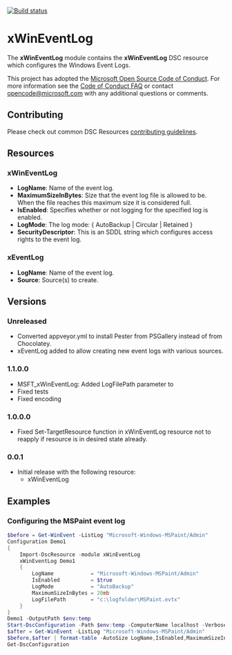 [![Build status](https://ci.appveyor.com/api/projects/status/m6mpb7krr5ps31x3/branch/master?svg=true)](https://ci.appveyor.com/project/PowerShell/xwineventlog/branch/master)

# xWinEventLog

The **xWinEventLog** module contains the **xWinEventLog** DSC resource which configures the Windows Event Logs.

This project has adopted the [Microsoft Open Source Code of Conduct](https://opensource.microsoft.com/codeofconduct/).
For more information see the [Code of Conduct FAQ](https://opensource.microsoft.com/codeofconduct/faq/) or contact [opencode@microsoft.com](mailto:opencode@microsoft.com) with any additional questions or comments.

## Contributing
Please check out common DSC Resources [contributing guidelines](https://github.com/PowerShell/DscResource.Kit/blob/master/CONTRIBUTING.md).


## Resources

### xWinEventLog

* **LogName**: Name of the event log.
* **MaximumSizeInBytes**: Size that the event log file is allowed to be. When the file reaches this maximum size it is considered full.
* **IsEnabled**: Specifies whether or not logging for the specified log is enabled.
* **LogMode**: The log mode: { AutoBackup | Circular | Retained }
* **SecurityDescriptor**: This is an SDDL string which configures access rights to the event log.

### xEventLog

* **LogName**: Name of the event log.
* **Source**: Source(s) to create.


## Versions

### Unreleased
* Converted appveyor.yml to install Pester from PSGallery instead of from Chocolatey.
* xEventLog added to allow creating new event logs with various sources.

### 1.1.0.0

* MSFT_xWinEventLog: Added LogFilePath parameter to
* Fixed tests
* Fixed encoding

### 1.0.0.0

* Fixed Set-TargetResource function in xWinEventLog resource not to reapply if resource is in desired state already.

### 0.0.1

* Initial release with the following resource:
    - xWinEventLog

## Examples

### Configuring the MSPaint event log

```powershell
$before = Get-WinEvent -ListLog "Microsoft-Windows-MSPaint/Admin"
Configuration Demo1
{
    Import-DscResource -module xWinEventLog
    xWinEventLog Demo1
    {
        LogName            = "Microsoft-Windows-MSPaint/Admin"
        IsEnabled          = $true
        LogMode            = "AutoBackup"
        MaximumSizeInBytes = 20mb
        LogFilePath        = "c:\logfolder\MSPaint.evtx"
    }
}
Demo1 -OutputPath $env:temp
Start-DscConfiguration -Path $env:temp -ComputerName localhost -Verbose -wait -debug
$after = Get-WinEvent -ListLog "Microsoft-Windows-MSPaint/Admin"
$before,$after | format-table -AutoSize LogName,IsEnabled,MaximumSizeInBytes,ProviderLatency,LogMode
Get-DscConfiguration
```
